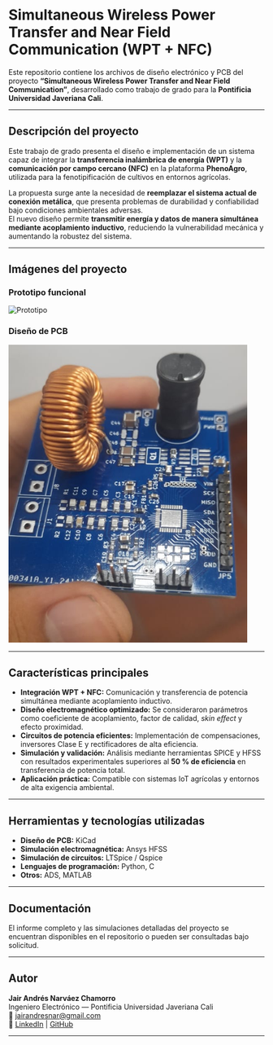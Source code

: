 # Simultaneous Wireless Power Transfer and Near Field Communication (WPT + NFC)

Este repositorio contiene los archivos de diseño electrónico y PCB del proyecto **“Simultaneous Wireless Power Transfer and Near Field Communication”**, desarrollado como trabajo de grado para la **Pontificia Universidad Javeriana Cali**.

---

## Descripción del proyecto

Este trabajo de grado presenta el diseño e implementación de un sistema capaz de integrar la **transferencia inalámbrica de energía (WPT)** y la **comunicación por campo cercano (NFC)** en la plataforma **PhenoAgro**, utilizada para la fenotipificación de cultivos en entornos agrícolas.

La propuesta surge ante la necesidad de **reemplazar el sistema actual de conexión metálica**, que presenta problemas de durabilidad y confiabilidad bajo condiciones ambientales adversas.  
El nuevo diseño permite **transmitir energía y datos de manera simultánea mediante acoplamiento inductivo**, reduciendo la vulnerabilidad mecánica y aumentando la robustez del sistema.

---

## Imágenes del proyecto

### Prototipo funcional  
![Prototipo](https://github.com/user-attachments/assets/abc74fc5-2a2a-4aab-b4e1-cb98b78a40ae)

### Diseño de PCB
<img src="./pcb.png" alt="Diseño PCB" width="470">

---

## Características principales

- **Integración WPT + NFC:** Comunicación y transferencia de potencia simultánea mediante acoplamiento inductivo.  
- **Diseño electromagnético optimizado:** Se consideraron parámetros como coeficiente de acoplamiento, factor de calidad, *skin effect* y efecto proximidad.  
- **Circuitos de potencia eficientes:** Implementación de compensaciones, inversores Clase E y rectificadores de alta eficiencia.  
- **Simulación y validación:** Análisis mediante herramientas SPICE y HFSS con resultados experimentales superiores al **50 % de eficiencia** en transferencia de potencia total.  
- **Aplicación práctica:** Compatible con sistemas IoT agrícolas y entornos de alta exigencia ambiental.  

---

## Herramientas y tecnologías utilizadas

- **Diseño de PCB:** KiCad  
- **Simulación electromagnética:** Ansys HFSS  
- **Simulación de circuitos:** LTSpice / Qspice  
- **Lenguajes de programación:** Python, C  
- **Otros:** ADS, MATLAB  

---

## Documentación
El informe completo y las simulaciones detalladas del proyecto se encuentran disponibles en el repositorio o pueden ser consultadas bajo solicitud.

---

## Autor

**Jair Andrés Narváez Chamorro**  
Ingeniero Electrónico — Pontificia Universidad Javeriana Cali  
📧 [jairandresnar@gmail.com](mailto:jairandresnar@gmail.com)  
🔗 [LinkedIn](https://www.linkedin.com/in/jair-andr%C3%A9s-narv%C3%A9z-chamorro-251324247/) | [GitHub](https://github.com/jairnarvaez)

---

